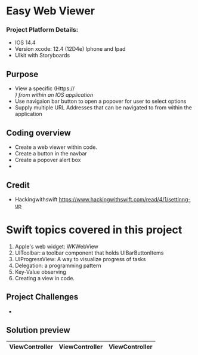 #  Easy Web Viewer
### Project Platform Details: 
* IOS 14.4
* Version xcode: 12.4 (12D4e) Iphone and Ipad
* UIkit with Storyboards
## Purpose
* View a specific (Https:// <address>) from within an IOS application
* Use navigaion bar button to open a popover for user to select options
* Supply multiple URL Addresses that can be navigated to from within the application

## Coding overview
* Create a web viewer within code.
* Create a button in the navbar
* Create a popover alert box 
* 
## Credit
* Hackingwithswift https://www.hackingwithswift.com/read/4/1/settinng-up

# Swift topics covered in this project
1. Apple's web widget: WKWebView
2. UIToolbar: a toolbar component that holds UIBarButtonItems
3. UIProgressView: A way to visualize progress of tasks
4. Delegation: a programming pattern
5. Key-Value observing
6. Creating a view in code.

## Project Challenges
*

## Solution preview
| ViewController | ViewController | ViewController |
| :---------------: | :---------------:  | :---------------: |




